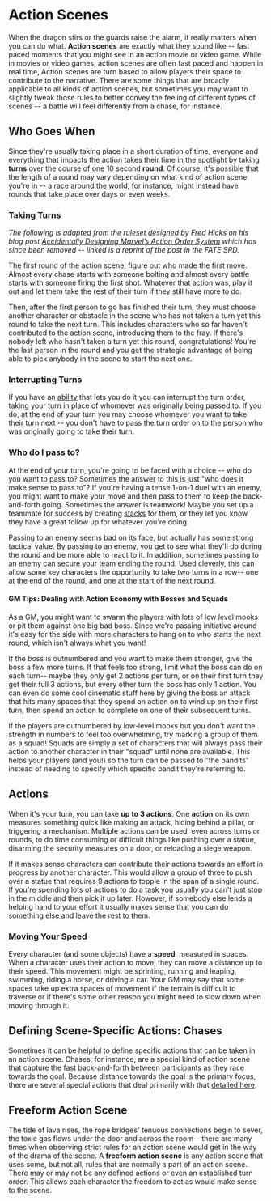 # Action Scenes
When the dragon stirs or the guards raise the alarm, it really matters when you can do what. **Action scenes** are exactly what they sound like -- fast paced moments that you might see in an action movie or video game. While in movies or video games, action scenes are often fast paced and happen in real time, Action scenes are turn based to allow players their space to contribute to the narrative. There are some things that are broadly applicable to all kinds of action scenes, but sometimes you may want to slightly tweak those rules to better convey the feeling of different types of scenes -- a battle will feel differently from a chase, for instance.

## Who Goes When

Since they're usually taking place in a short duration of time, everyone and everything that impacts the action takes their time in the spotlight by taking **turns** over the course of one 10 second **round**. Of course, it's possible that the length of a round may vary depending on what kind of action scene you're in -- a race around the world, for instance, might instead have rounds that take place over days or even weeks.

### Taking Turns

_The following is adapted from the ruleset designed by Fred Hicks on his blog post [Accidentally Designing Marvel’s Action Order System](https://fate-srd.com/odds-ends/elective-action-order) which has since been removed -- linked is a reprint of the post in the FATE SRD._

The first round of the action scene, figure out who made the first move. Almost every chase starts with someone bolting and almost every battle starts with someone firing the first shot. Whatever that action was, play it out and let them take the rest of their turn if they still have more to do.

Then, after the first person to go has finished their turn, they must choose another character or obstacle in the scene who has not taken a turn yet this round to take the next turn. This includes characters who so far haven't contributed to the action scene, introducing them to the fray. If there's nobody left who hasn't taken a turn yet this round, congratulations! You're the last person in the round and you get the strategic advantage of being able to pick anybody in the scene to start the next one.

### Interrupting Turns

If you have an [ability](../character/abilities.md) that lets you do it you can interrupt the turn order, taking your turn in place of whomever was originally being passed to. If you do, at the end of your turn you may choose whomever you want to take their turn next -- you don't have to pass the turn order on to the person who was originally going to take their turn.

### Who do I pass to?

At the end of your turn, you're going to be faced with a choice -- who do you want to pass to? Sometimes the answer to this is just "who does it make sense to pass to"? If you're having a tense 1-on-1 duel with an enemy, you might want to make your move and then pass to them to keep the back-and-forth going. Sometimes the answer is teamwork! Maybe you set up a teammate for success by creating [stacks](../gameplay/stacks.md) for them, or they let you know they have a great follow up for whatever you're doing.

Passing to an enemy seems bad on its face, but actually has some strong tactical value. By passing to an enemy, you get to see what they'll do during the round and be more able to react to it. In addition, sometimes passing to an  enemy can secure your team ending the round. Used cleverly, this can allow some key characters the opportunity to take two turns in a row-- one at the end of the round, and one at the start of the next round.

#### GM Tips: Dealing with Action Economy with Bosses and Squads

As a GM, you might want to swarm the players with lots of low level mooks or pit them against one big bad boss. Since we're passing initiative around it's easy for the side with more characters to hang on to who starts the next round, which isn't always what you want!

If the boss is outnumbered and you want to make them stronger, give the boss a few more turns. If that feels too strong, limit what the boss can do on each turn-- maybe they only get 2 actions per turn, or on their first turn they get their full 3 actions, but every other turn the boss has only 1 action. You can even do some cool cinematic stuff here by giving the boss an attack that hits many spaces that they spend an action on to wind up on their first turn, then spend an action to complete on one of their subsequent turns.

If the players are outnumbered by low-level mooks but you don't want the strength in numbers to feel too overwhelming, try marking a group of them as a squad! Squads are simply a set of characters that will always pass their action to another character in their "squad" until none are available. This helps your players (and you!) so the turn can be passed to "the bandits" instead of needing to specify which specific bandit they're referring to.

## Actions

When it's your turn, you can take **up to 3 actions**. One **action** on its own measures something quick like making an attack, hiding behind a pillar, or triggering a mechanism. Multiple actions can be used, even across turns or rounds, to do time consuming or difficult things like pushing over a statue, disarming the security measures on a door, or reloading a siege weapon.

If it makes sense characters can contribute their actions towards an effort in progress by another character. This would allow a group of three to push over a statue that requires 9 actions to topple in the span of a single round. If you're spending lots of actions to do a task you usually you can't just stop in the middle and then pick it up later. However, if somebody else lends a helping hand to your effort it usually makes sense that you can do something else and leave the rest to them.

### Moving Your Speed

Every character (and some objects) have a **speed**, measured in spaces. When a character uses their action to move, they can move a distance up to their speed. This movement might be sprinting, running and leaping, swimming, riding a horse, or driving a car. Your GM may say that some spaces take up extra spaces of movement if the terrain is difficult to traverse or if there's some other reason you might need to slow down when moving through it.

## Defining Scene-Specific Actions: Chases

Sometimes it can be helpful to define specific actions that can be taken in an action scene. Chases, for instance, are a special kind of action scene that capture the fast back-and-forth between participants as they race towards the goal. Because distance towards the goal is the primary focus, there are several special actions that deal primarily with that [detailed here](chases.md).

## Freeform Action Scene

The tide of lava rises, the rope bridges' tenuous connections begin to sever, the toxic gas flows under the door and across the room-- there are many times when observing strict rules for an action scene would get in the way of the drama of the scene. A **freeform action scene** is any action scene that uses some, but not all, rules that are normally a part of an action scene. There may or may not be any defined actions or even an established turn order. This allows each character the freedom to act as would make sense to the scene.
